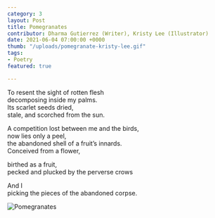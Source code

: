 ```yaml
---
category: 3
layout: Post
title: Pomegranates
contributor: Dharma Gutierrez (Writer), Kristy Lee (Illustrator)
date: 2021-06-04 07:00:00 +0000
thumb: "/uploads/pomegranate-kristy-lee.gif"
tags: 
- Poetry
featured: true

---
```


To resent the sight of rotten flesh<br/>
decomposing inside my palms.<br/>
Its scarlet seeds dried,<br/>
stale, and scorched from the sun.

A competition lost between me and the birds,<br/>
now lies only a peel,<br/>
the abandoned shell of a fruit’s innards.<br/>
Conceived from a flower,

birthed as a fruit,<br/>
pecked and plucked by the perverse crows

And I<br/>
picking the pieces of the abandoned corpse.

<img src="{{ site.baseurl }}/uploads/pomegranate-kristy-lee.gif" alt="Pomegranates" id="pomegranate">